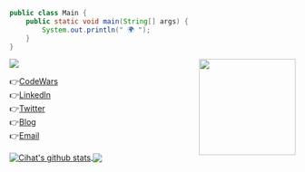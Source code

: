 ```java
public class Main {
    public static void main(String[] args) {
        System.out.println(" 🌍 ");
    }
}
```
<img align="right" src="https://github.com/cihatdev/cihatdev/blob/master/gif2.gif" height="170px"> 
<img  src="https://www.codewars.com/users/Cihat%20%20Salik/badges/large">

 👉[CodeWars](https://www.codewars.com/users/Cihat%20%20Salik)<br>
 👉[Linkedln](https://www.linkedin.com/in/cihatsalik/)<br>
 👉[Twitter](https://twitter.com/chtslk)<br>
 👉[Blog](https://cihatdev.github.io/blog/)<br>
 👉[Email](mailto:cihatsalik123@hotmail.com?subject=[GitHub]%20Source%20Han%20Sans)<br>
 

<div>
<a href="https://github.com/anuraghazra/github-readme-stats">
  <img align="center" src="https://github-readme-stats.anuraghazra1.vercel.app/api?username=cihatdev&show_icons=true&include_all_commits=true&theme=dark" alt="Cihat's github stats" />
</a>
<a href="https://github.com/anuraghazra/github-readme-stats">
  <!-- Change the `github-readme-stats.anuraghazra1.vercel.app` to `github-readme-stats.vercel.app`  -->
  <img align="center" src="https://github-readme-stats.anuraghazra1.vercel.app/api/top-langs/?username=cihatdev&layout=compact&theme=dark" />
</a>
</div>
